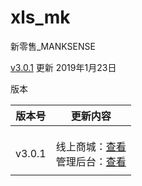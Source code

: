 # xls_mk
新零售_MANKSENSE

[v3.0.1](https://wunongruanyu.github.io/xls_mk/v3.1.1/) 更新 2019年1月23日

版本

| 版本号 | 更新内容                                                     |
| ------ | ------------------------------------------------------------ |
|        |                                                              |
|        |                                                              |
|        |                                                              |
| v3.0.1 | 线上商城：[查看](https://wunongruanyu.github.io/xls_mk/v3.0.1/qt)<br/>管理后台：[查看](https://wunongruanyu.github.io/xls_mk/v3.0.1/ht) |
|        |                                                              |



